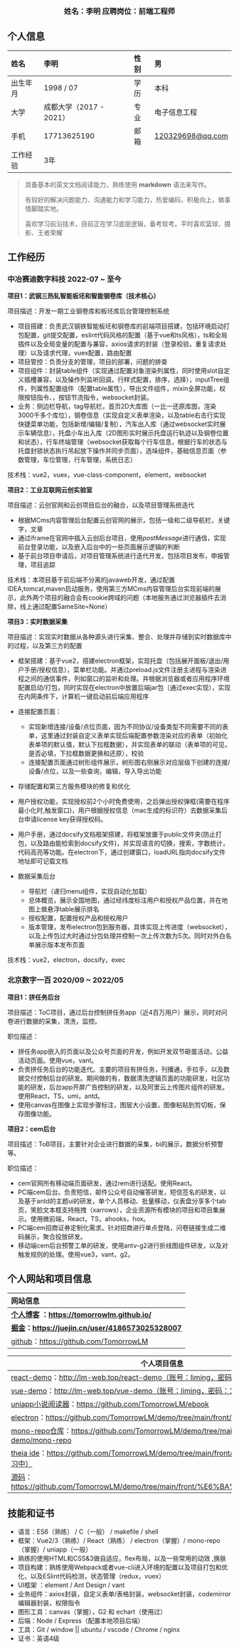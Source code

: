 <h3 align="center"> 
  姓名：李明
	应聘岗位：前端工程师
</h3>  

## 个人信息

| 姓名     | 李明                    | 性别 | 男               |
| :------- | :---------------------- | :--- | :--------------- |
| 出生年月 | 1998 / 07               | 学历 | 本科             |
| 大学     | 成都大学（2017 - 2021） | 专业 | 电子信息工程     |
| 手机     | 17713625190             | 邮箱 | 120329698@qq.com |
| 工作经验 | 3年                     |      |                  |

>具备基本的英文文档阅读能力，熟练使用 **markdown** 语法来写作。
>
>有较好的解决问题能力、沟通能力和学习能力，热爱编码，积极向上，做事情脚踏实地。
>
>喜欢学习前沿技术，目前正在学习底层逻辑，备考软考。平时喜欢篮球、摄影、王者荣耀

## 工作经历 

### 中冶赛迪数字科技				2022-07 ~ 至今

**项目1：武钢三热轧智能板坯和智能钢卷库（技术核心）**

项目描述：开发一期工业钢卷库和板坯库后台管理控制系统

- 项目搭建：负责武汉钢铁智能板坯和钢卷库的前端项目搭建，包括环境启动打包配置，git提交配置，eslint代码风格的配置（基于vue和ts风格），ts和全局插件以及全局变量的配置与兼容，axios请求的封装（登录校验，重复请求处理）以及请求代理，vuex配置，路由配置
- 项目管控：负责分支的管理，项目的部署，问题的排查
- 项目组件：封装table组件（实现通过配置对象渲染列属性，同时使用slot自定义插槽兼容，以及操作列监听回调，行样式配置，排序，选择），inputTree组件，列属性配置组件（配置table属性），导出文件组件，mixin全屏功能，权限按钮指令、，按钮节流指令，websocket封装。
- 业务：侧边栏导航，tag导航栏，首页2D大库图（一比一还原库图，渲染3000千多个库位），钢卷信息（实现自定义表单渲染，以及table右击行实现快捷菜单功能，包括新增/编辑/复制），汽车出入库（通过websocket实时展示车辆信息），托盘小车出入库（2D图形实时展示托盘运行轨迹以及钢卷位置和状态），行车终端管理（websocket获取每个行车信息，根据行车的状态与托盘封锁状态执行吊起放下操作并同步页面），选垛组件，基础信息页面（参数管理，车位管理，行车管理，系统日志）

技术栈：vue2，vuex，vue-class-component，element，websocket

**项目2：工业互联网云创实验室**

项目描述：云创官网和云创项目后台的融合，以及项目管理系统迭代

- 根据MCms内容管理后台配置云创官网的展示，包括一级和二级导航栏，关键字，文章
- 通过iframe在官网中插入云创后台项目，使用*postMessage*进行通信，实现前台登录功能，以及嵌入后台中的一些页面展示逻辑的判断
- 基于前台项目申请后，对项目管理系统进行迭代开发，包括项目发布，申报管理，项目追踪

技术栈：本项目基于前后端不分离的javaweb开发，通过配置IDEA,tomcat,maven启动服务，使用第三方MCms内容管理后台实现前端的展示，此外两个项目的融合会有cookie跨域的问题（本地服务通过浏览器插件去消除，线上通过配置SameSite=None）

**项目3：实时数据采集**

项目描述：实现实时数据从各种源头进行采集、整合、处理并存储到实时数据库中的过程，以及第三方的配置

- 框架搭建：基于vue2，搭建electron框架，实现托盘（包括展开面板/退出/用户手册/授权信息），菜单栏功能。并通过preload.js文件注册主进程与渲染进程之间的通信事件，列如窗口的监听和处理。并根据浏览器或者应用程序环境配置启动/打包，同时实现在electron中放置后端jar包（通过exec实现），实现在内网条件下，计算机一键启动前后端应用程序
- 连接配置页面：
  - 实现新增连接/设备/点位页面，因为不同协议/设备类型不同需要不同的表单，这里通过封装自定义表单实现后端配置参数渲染对应的表单（初始化表单项的默认值，默认下拉框数据），并实现表单的联动（表单项的可见，是否必填，下拉框数据更换和还原），校验
  - 连接配置页面通过树形组件展示，树形图右侧展示对应层级下创建的连接/设备/点位，以及一些查询，编辑，导入导出功能

- 存储配置和第三方服务模块的修复和优化
- 用户授权功能，实现授权前2个小时免费使用，之后弹出授权弹框(需要在程序最小化时,触发窗口)，用户根据授权信息（mac生成的标识符）去数据采集后台申请license key获得授权码。
- 用户手册，通过docsify文档框架搭建，将框架放置于public文件夹(防止打包，以及路由能检索到docsify文件)，并实现语言的切换，搜索，字数统计，代码高亮等功能。在electron下，通过创建窗口，loadURL指向docsify文件地址即可记载文档
- 数据采集后台
  - 导航栏（递归menu组件，实现自动化加载）
  - 总体概览，展示全国地图，通过经纬度标注用户和授权产品位置，并在地图上做悬浮table展示排名
  - 授权配置，配置授权产品和授权用户
  - 版本管理，发布electron包到服务器，具体实现上传进度（websocket），以及上传包过大时通过分包处理并控制一次上传次数为5次。同时对外白名单展示版本发布页面

技术栈：vue2，electron，docsify，exec

### 北京数字一百				2020/09 ~ 2022/05 

**项目1：拼任务后台**

项目描述：ToC项目，通过后台控制拼任务app（近4百万用户）展示，同时对问卷进行数据的采集，清洗，监控。

职位描述：

- 拼任务app嵌入的页面以及公众号页面的开发，例如开发双节砸蛋活动，公益活动页面。使用vue，vant。
- 负责拼任务后台的功能迭代。主要的项目有拼任务，刊播通，手拉手，以及数据交付控制后台的研发。期间做的有，数据清洗逻辑页面的功能研发，社区功能的研发，后台app开屏广告控制的研发，以及阿里云上传图片组件的研发。使用React，TS，umi，antd。
- 使用canvas在图像上实现步骤标注，图层大小设置，图像粘贴到剪切板，保存图像功能。

**项目2：cem后台**

项目描述：ToB项目，主要针对企业进行数据的采集，bi的展示，数据分析预警等。

职位描述：

- cem官网所有移动端页面研发，通过rem进行适配。使用React。
- PC端cem后台。负责短信，邮件公众号自动催答研发，短信签名的研发，以及基于antd的主题ui的研发，单个人员移动、批量移动，仪表盘分享多个tab页，笑脸文本框支持拖拽（xarrows），企业资源所有模块的项目和项目集展示。使用微前端，React，TS，ahooks，hox。
- PC端cem招商证券定制化需求。针对招商进行单点登陆，问卷链接生成二维码展示，聚合投放研发。
- 移动端cem后台预警工单的研发，使用antv-g2进行折线图组件研发，以及对触发规则的处理。使用vue3，vant，g2。

## 个人网站和项目信息

| 网站信息                                                     |
| :----------------------------------------------------------- |
| **[个人博客](https://tomorrowlm.github.io/) ：https://tomorrowlm.github.io/** |
| **[掘金](https://juejin.cn/user/4186573025328007)：https://juejin.cn/user/4186573025328007** |
| [github](https://github.com/TomorrowLM)：https://github.com/TomorrowLM |

| 个人项目信息                                                 |
| ------------------------------------------------------------ |
| [react-demo](http://lm-web.top/react-demo)：http://lm-web.top/react-demo（账号：liming，密码：1） |
| [vue-demo](http://lm-web.top/vue-demo/)：http://lm-web.top/vue-demo（账号：liming，密码：1） |
| [uniapp小说阅读器](https://github.com/TomorrowLM/ebook)：https://github.com/TomorrowLM/ebook |
| [electron](https://github.com/TomorrowLM/demo/tree/main/front/frame-demo/electron)：https://github.com/TomorrowLM/demo/tree/main/front/frame-demo/electron |
| [mono-repo仓库](https://github.com/TomorrowLM/demo/tree/main/front/frame-demo/mono-repo)：https://github.com/TomorrowLM/demo/tree/main/front/frame-demo/mono-repo |
| [theia ide](https://github.com/TomorrowLM/demo/tree/main/front/frame-demo/theia)：https://github.com/TomorrowLM/demo/tree/main/front/frame-demo/theia（学习中） |
| [源码](https://github.com/TomorrowLM/demo/tree/main/front/%E6%BA%90%E7%A0%81demo)：https://github.com/TomorrowLM/demo/tree/main/front/%E6%BA%90%E7%A0%81demo |

## 技能和证书

- 语言：ES6（熟练） / C（一般） / makefile / shell
- 框架：Vue2/3（熟练）/ React（熟练） / electron（掌握）/ mono-repo（掌握）/ uniapp（一般）
- 熟练的使用HTML和CSS&3做自适应，flex布局，以及一些常用的动效 ,换肤
- 项目构建：熟练使用Webpack或者vue-cli进入环境的配置以及项目打包和优化，以及ESlint代码检测，状态管理（redux，vuex）
- UI框架 ：element  / Ant Design / vant
- 业务组件：axios封装，自定义表单/表格封装，websocket封装，codemirror编辑器封装，权限指令
- 图形工具：canvas（掌握），G2 和 echart（使用过）
- 后端：Node / Express（配置本地项目后端）
- 工具：Git / window || ubuntu / vscode / Chrome / nginx 
- 证书：英语4级
